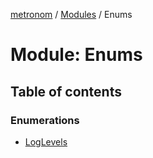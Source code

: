 [metronom](../README.md) / [Modules](../modules.md) / Enums

# Module: Enums

## Table of contents

### Enumerations

- [LogLevels](../enums/Enums.LogLevels.md)
